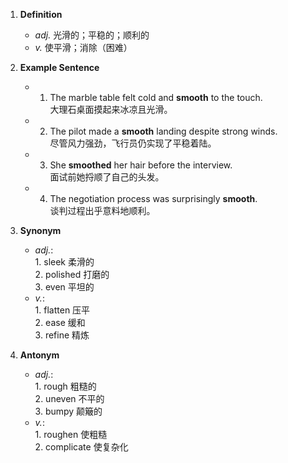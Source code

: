 1. **Definition**  
	- *adj.* 光滑的；平稳的；顺利的  
	- *v.* 使平滑；消除（困难）  

2. **Example Sentence**  
	- 1. The marble table felt cold and **smooth** to the touch.  
			大理石桌面摸起来冰凉且光滑。  
	- 2. The pilot made a **smooth** landing despite strong winds.  
			尽管风力强劲，飞行员仍实现了平稳着陆。  
	- 3. She **smoothed** her hair before the interview.  
			面试前她捋顺了自己的头发。  
	- 4. The negotiation process was surprisingly **smooth**.  
			谈判过程出乎意料地顺利。  

3. **Synonym**  
	- *adj.*:  
			1. sleek 柔滑的  
			2. polished 打磨的  
			3. even 平坦的  
	- *v.*:  
			1. flatten 压平  
			2. ease 缓和  
			3. refine 精炼  

4. **Antonym**  
	- *adj.*:  
			1. rough 粗糙的  
			2. uneven 不平的  
			3. bumpy 颠簸的  
	- *v.*:  
			1. roughen 使粗糙  
			2. complicate 使复杂化  